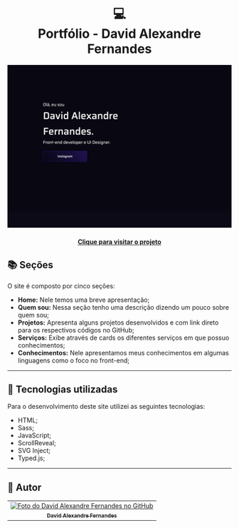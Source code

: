 <h1 align="center">
  💻<br>Portfólio - David Alexandre Fernandes
</h1>

![Resultado final do projeto](assets/image/preview.png)

<h4 align="center"><a href="https://www.davidalexandre.com/">Clique para visitar o projeto</a></h4>

## 📚 Seções

O site é composto por cinco seções:

- **Home:** Nele temos uma breve apresentação;
- **Quem sou:** Nessa seção tenho uma descrição dizendo um pouco sobre quem sou;
- **Projetos:** Apresenta alguns projetos desenvolvidos e com link direto para os respectivos códigos no GitHub;
- **Serviços:** Exibe através de cards os diferentes serviços em que possuo conhecimentos;
- **Conhecimentos:** Nele apresentamos meus conhecimentos em algumas linguagens como o foco no front-end;

---

## 💼 Tecnologias utilizadas

Para o desenvolvimento deste site utilizei as seguintes tecnologias:

- HTML;
- Sass;
- JavaScript;
- ScrollReveal;
- SVG Inject;
- Typed.js;

---

<h2>🦄 Autor</h2>

<table>
  <tr>
    <td align="center">
      <a href="https://github.com/DavidAlexandre93">
        <img src="https://avatars3.githubusercontent.com/DavidAlexandre93" width="100px;" alt="Foto do David Alexandre Fernandes no GitHub"/><br>
        <sub>
          <b>David Alexandre Fernandes</b>
        </sub>
      </a>
    </td>
  </tr>
</table>
